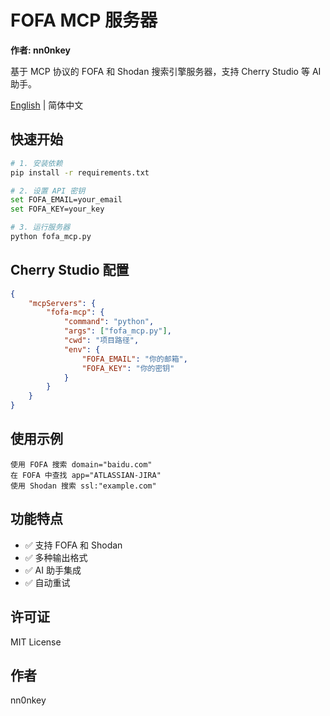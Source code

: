 # FOFA MCP 服务器

**作者: nn0nkey**

基于 MCP 协议的 FOFA 和 Shodan 搜索引擎服务器，支持 Cherry Studio 等 AI 助手。

[English](README.md) | 简体中文

## 快速开始

```bash
# 1. 安装依赖
pip install -r requirements.txt

# 2. 设置 API 密钥
set FOFA_EMAIL=your_email
set FOFA_KEY=your_key

# 3. 运行服务器
python fofa_mcp.py
```

## Cherry Studio 配置

```json
{
    "mcpServers": {
        "fofa-mcp": {
            "command": "python",
            "args": ["fofa_mcp.py"],
            "cwd": "项目路径",
            "env": {
                "FOFA_EMAIL": "你的邮箱",
                "FOFA_KEY": "你的密钥"
            }
        }
    }
}
```

## 使用示例

```
使用 FOFA 搜索 domain="baidu.com"
在 FOFA 中查找 app="ATLASSIAN-JIRA"
使用 Shodan 搜索 ssl:"example.com"
```

## 功能特点

- ✅ 支持 FOFA 和 Shodan
- ✅ 多种输出格式
- ✅ AI 助手集成
- ✅ 自动重试

## 许可证

MIT License

## 作者

nn0nkey
